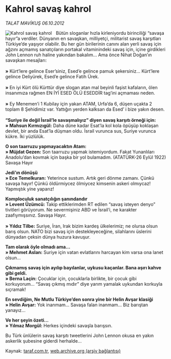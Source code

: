 # Kahrol savaş kahrol

*TALAT MAVİKUŞ 06.10.2012*

<div class="yazi"><img align="left" alt="Kahrol savaş kahrol" border="0" src="http://www.taraf.com.tr/fotoraflar/makaleler/kahrol-savas-kahrol_8801_orijinal.jpg" style="border-right-width:10px; border-color:#FFFFFF"/><p>Bütün sloganlar hızla kirleniyordu birinciliği “savaşa hayır”a verdiler. Dünyanın en savaşkan, milliyetçi, militarist savaş karşıtları Türkiye’de yaşıyor olabilir. Bu her gün birilerinin canını alan yerli savaş için ağzını açmamış sanatçıların portakal vitaminindeki savaş için, içine girdikleri John Lennon ruh haline yakından bakalım... Ama önce Nihat Doğan’ın savaşkan mesajları:<br/><br/><strong>»</strong> Kürt’lere gelince Eser’siniz, Esed’e gelince pamuk şekersiniz... Kürt’lere gelince Deliyürek, Esed’e gelince Fatih Ürek.<br/><br/><strong>»</strong> En iyi Kürt ölü Kürttür diye slogan atan mal beyinli faşist kafaların, ölen insanımıza rağmen EN İYİ ESED ÖLÜ ESEDDİR tag’ini açmaması neden.<br/><br/><strong>»</strong> Ey Menemen’i 1 Kubilay için yakan ATAM, Urfa’da 6, düşen uçakta 2 toplam 8 Şehidimiz var. Yattığın yerden kalksan da Esed’ i bize yakın desen.<br/><br/><strong>“Suriye ile değil İsrail’le savaşmalıyız” diyen savaş karşıtı örneği için:<br/>» Mahsun Kırmızıgül:</strong> Daha düne kadar Esat’la kol kola öpüşüp koklaşan devlet, bir anda Esat’la düşman oldu. İsrail vurunca sus, Suriye vurunca kükre. İki yüzlülük.</p>
<p><strong>O son taarruzu yapmayacaktın Atam:<br/>» Müjdat Gezen:</strong> Son taarruzu yapmak istemiyordum. Fakat Yunanlıları Anadolu’dan kovmak için başka bir yol bulamadım. (ATATÜRK-26 Eylül 1922) Savaşa Hayır</p>
<p><strong>Jedi’ın dönüşü<br/>» Ece Temelkuran:</strong> Yeterince sustum. Artık geri dönme zamanı. Çünkü savaşa hayır! Çünkü öldürmiycez ölmiycez kimsenin askeri olmıycaz! Yapmıştık yine yaparız!</p>
<p><strong>Komploculuk sanatçılığın şanındandır</strong><br/><strong>» Levent Üzümcü:</strong> Takip ettiklerimden RT edilen “savaş isteyen denyo” tivitleri görüyorum. Ne severmişiniz ABD ve İsrail’i, ne karakter zaafıymışsınız. Savaşa Hayır.<br/><br/><strong>» Yıldız Tilbe:</strong> Suriye, İran, Irak bizim kardeş ülkelerimiz; ne olursa olsun barış olsun. NATO bizi savaş için destekleyeceğine, silahlarını üslerini dünyadan çeksin dünya huzura kavuşur.</p>
<p><strong>Tam olarak öyle olmadı ama...<br/>» Mehmet Aslan:</strong> Suriye için vatan evlatlarını harcayan kim varsa ona lanet olsun...</p>
<p><strong>Çıkmamış savaş için ayılıp bayılanlar, uykusu kaçanlar. Bana aşırı kahve gibi geldi.<br/>» Berna Laçin:</strong> Çocuklar için, çocuklarla birlikte, bir çocuk gibi korkuyorum... “Savaş çıkmış mıdır” diye yarım yamalak uykundan korkuyla sıçramak!</p>
<p><strong>En sevdiğim, Ne Mutlu Türkiye’den sonra yine bir Helin Avşar klasiği<br/>» Helin Avşar:</strong> Yok inanmam... Savaşa falan inanmam... Biz barıştan yanayız...</p>
<p><strong>Ve her şeyin özeti...<br/>» Yılmaz Morgül:</strong> Herkes içindeki savaşla barışsın.</p>
<p>Bu Türk ünlülerin savaş karşıtı tweetlerini John Lennon okusa en yakın askerlik şubesine giderdi herhalde...</p>
</div>

Kaynak: [taraf.com.tr](http://www.taraf.com.tr/talat-mavikus/makale-kahrol-savas-kahrol.htm), [web.archive.org (arşiv bağlantısı)](http://web.archive.org/web/20131107122221/http://www.taraf.com.tr/talat-mavikus/makale-kahrol-savas-kahrol.htm)
